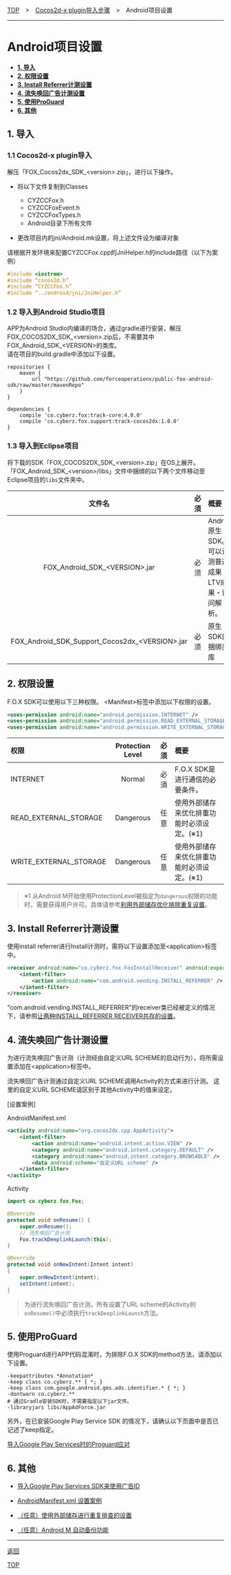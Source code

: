 [TOP](../../../README.md)　>　[Cocos2d-x plugin导入步骤](../README.md)　>　Android项目设置

---

# Android项目设置

* **[1. 导入](#install_sdk)**
* **[2. 权限设置](#permission)**
* **[3. Install Referrer计测设置](#install_referrer)**
* **[4. 流失唤回广告计测设置](#reengagement)**
* **[5. 使用ProGuard](#proguard)**
* **[6. 其他](#other)**

<div id="install_sdk"></div>

## 1. 导入

### 1.1 Cocos2d-x plugin导入

解压「FOX_Cocos2dx_SDK_&lt;version&gt;.zip」，进行以下操作。

* 将以下文件复制到Classes
  * CYZCCFox.h
  * CYZCCFoxEvent.h
  * CYZCCFoxTypes.h
  * Android目录下所有文件


* 更改项目内的jni/Android.mk设置，将上述文件设为编译对象<br>

请根据开发环境来配置CYZCCFox.cpp的JniHelper.h的include路径（以下为案例）

```cpp
#include <iostrem>
#include “cocos2d.h”
#include “CYZCCFox.h”
#include “../android/jni/JniHelper.h”
```

### 1.2 导入到Android Studio项目

APP为Android Studio内编译的场合，通过gradle进行安装，解压FOX_COCOS2DX_SDK_&lt;version&gt;.zip后，不需要其中FOX_Android_SDK_&lt;VERSION&gt;的类库。<br>
请在项目的build.gradle中添加以下设置。

```
repositories {
    maven {
        url "https://github.com/forceoperationx/public-fox-android-sdk/raw/master/mavenRepo"
    }
}

dependencies {
    compile 'co.cyberz.fox:track-core:4.0.0'
    compile 'co.cyberz.fox.support:track-cocos2dx:1.0.0'
}
```


### 1.3 导入到Eclipse项目

将下载的SDK「FOX_COCOS2DX_SDK_&lt;version&gt;.zip」在OS上展开。<br>
「FOX_Android_SDK_&lt;version&gt;/libs」文件中捆绑的以下两个文件移动至Eclipse项目的`libs`文件夹中。

|文件名|必须|概要|
|:------:|:------:|:------|
|FOX_Android_SDK_&lt;VERSION&gt;.jar|必须|Android原生SDK。可以计测普通成果・LTV成果・访问解析。|
|FOX_Android_SDK_Support_Cocos2dx_&lt;VERSION&gt;.jar|必须|原生SDK的捆绑类库|

<div id="permission"></div>

## 2. 权限设置

F.O.X SDK可以使用以下三种权限。
&lt;Manifest&gt;标签中添加以下权限的设置。

```xml
<uses-permission android:name="android.permission.INTERNET" />
<uses-permission android:name="android.permission.READ_EXTERNAL_STORAGE" />
<uses-permission android:name="android.permission.WRITE_EXTERNAL_STORAGE" />
```

权限|Protection Level|必须|概要
:---|:---:|:---:|:---
INTERNET|Normal|必須|F.O.X SDK是进行通信的必要条件。
READ_EXTERNAL_STORAGE|Dangerous|任意|使用外部储存来优化排重功能时必须设定。(※1)
WRITE_EXTERNAL_STORAGE|Dangerous|任意|使用外部储存来优化排重功能时必须设定。(※1)

> ※1 从Android M开始使用ProtectionLevel被指定为`dangerous`权限的功能时，需要获得用户许可。具体请参考[利用外部储存优化排除重复设置](/lang/ja/doc/integration/android/external_storage/README.md)。


<div id="install_referrer"></div>

## 3. Install Referrer计测设置
使用install referrer进行Install计测时，需将以下设置添加至&lt;application&gt;标签中。

```xml
<receiver android:name="co.cyberz.fox.FoxInstallReceiver" android:exported="true">
	<intent-filter>
		<action android:name="com.android.vending.INSTALL_REFERRER" />
	</intent-filter>
</receiver>
```

"com.android.vending.INSTALL_REFERRER"的receiver类已经被定义的情况下，请参照[让两种INSTALL_REFERRER RECEIVER共存的设置](/lang/ja/doc/integration/android/install_referrer/README.md)。

<div id="reengagement"></div>

## 4. 流失唤回广告计测设置

为进行流失唤回广告计测（计测经由自定义URL SCHEME的启动行为），将所需设置添加在&lt;application&gt;标签中。

流失唤回广告计测通过自定义URL SCHEME调用Activity的方式来进行计测。
这里的自定义URL SCHEME请区别于其他Activity中的值来设定。

[设置案例]

AndroidManifest.xml
```xml
<activity android:name="org.cocos2dx.cpp.AppActivity">
	<intent-filter>
		<action android:name="android.intent.action.VIEW" />
		<category android:name="android.intent.category.DEFAULT" />
		<category android:name="android.intent.category.BROWSABLE" />
		<data android:scheme="自定义URL scheme" />
	</intent-filter>
</activity>
```

Activity
```java
import co.cyberz.fox.Fox;

@Override
protected void onResume() {
	super.onResume();
	// 流失唤回广告计测
	Fox.trackDeeplinkLaunch(this);
}

@Override
protected void onNewIntent(Intent intent)
{
	super.onNewIntent(intent);
	setIntent(intent);
}
```

> 为进行流失唤回广告计测，所有设置了URL scheme的Activity的`onResume()`中必须执行`trackDeeplinkLaunch`方法。

<div id="proguard"></div>

## 5. 使用ProGuard

使用Proguard进行APP代码混淆时，为排除F.O.X SDK的method方法，请添加以下设置。

```
-keepattributes *Annotation*
-keep class co.cyberz.** { *; }
-keep class com.google.android.gms.ads.identifier.* { *; }
-dontwarn co.cyberz.**
# 通过Gradle安装SDK时，不需要指定以下jar文件。
-libraryjars libs/AppAdForce.jar
```

另外，在已安装Google Play Service SDK 的情况下，请确认以下页面中是否已记述了keep指定。

[导入Google Play Services时的Proguard应对](https://developer.android.com/google/play-services/setup.html#Proguard)

<div id="other"></div>

## 6. 其他

* [导入Google Play Services SDK来使用广告ID](./google_play_services/README.md)

*	[AndroidManifest.xml 设置案例](./config_androidManifest/AndroidManifest.xml)

* [（任意）使用外部储存进行重复排查的设置](./external_storage/README.md)

* [（任意）Android M 自动备份功能](./auto_backup/README.md)


---

[返回](../README.md#android)

[TOP](../../../README.md)
